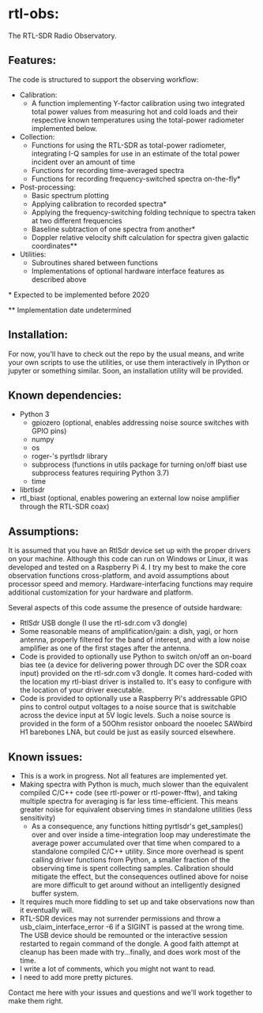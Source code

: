 # rtl-obs:
The RTL-SDR Radio Observatory.

## Features:
The code is structured to support the observing workflow:
- Calibration:
  - A function implementing Y-factor calibration using two integrated total power values from measuring hot and cold loads and their respective known temperatures using the total-power radiometer implemented below.
- Collection:
  - Functions for using the RTL-SDR as total-power radiometer, integrating I-Q samples for use in an estimate of the total power incident over an amount of time
  - Functions for recording time-averaged spectra
  - Functions for recording frequency-switched spectra on-the-fly*
- Post-processing:
  - Basic spectrum plotting
  - Applying calibration to recorded spectra*
  - Applying the frequency-switching folding technique to spectra taken at two different frequencies
  - Baseline subtraction of one spectra from another*
  - Doppler relative velocity shift calculation for spectra given galactic coordinates**
- Utilities:
  - Subroutines shared between functions
  - Implementations of optional hardware interface features as described above

\* Expected to be implemented before 2020

\*\* Implementation date undetermined

## Installation:
For now, you'll have to check out the repo by the usual means, and write your own scripts to use the utilities, or use them interactively in IPython or jupyter or something similar. Soon, an installation utility will be provided.

## Known dependencies:
- Python 3
  - gpiozero (optional, enables addressing noise source switches with GPIO pins)
  - numpy
  - os
  - roger-'s pyrtlsdr library
  - subprocess (functions in utils package for turning on/off biast use subprocess features requiring Python 3.7)
  - time
- librtlsdr
- rtl_biast (optional, enables powering an external low noise amplifier through the RTL-SDR coax)

## Assumptions:
It is assumed that you have an RtlSdr device set up with the proper drivers on your machine. Although this code can run on Windows or Linux, it was developed and tested on a Raspberry Pi 4. I try my best to make the core observation functions cross-platform, and avoid assumptions about processor speed and memory. Hardware-interfacing functions may require additional customization for your hardware and platform.

Several aspects of this code assume the presence of outside hardware:
- RtlSdr USB dongle (I use the rtl-sdr.com v3 dongle)
- Some reasonable means of amplification/gain: a dish, yagi, or horn antenna, properly filtered for the band of interest, and with a low noise amplifier as one of the first stages after the antenna.
- Code is provided to optionally use Python to switch on/off an on-board bias tee (a device for delivering power through DC over the SDR coax input) provided on the rtl-sdr.com v3 dongle. It comes hard-coded with the location my rtl-biast driver is installed to. It's easy to configure with the location of your driver executable.
- Code is provided to optionally use a Raspberry Pi's addressable GPIO pins to control output voltages to a noise source that is switchable across the device input at 5V logic levels. Such a noise source is provided in the form of a 50Ohm resistor onboard the nooelec SAWbird H1 barebones LNA, but could be just as easily sourced elsewhere.

## Known issues:
- This is a work in progress. Not all features are implemented yet.
- Making spectra with Python is much, much slower than the equivalent compiled C/C++ code (see rtl-power or rtl-power-fftw), and taking multiple spectra for averaging is far less time-efficient. This means greater noise for equivalent observing times in standalone utilities (less sensitivity)
  - As a consequence, any functions hitting pyrtlsdr's get_samples() over and over inside a time-integration loop may underestimate the average power accumulated over that time when compared to a standalone compiled C/C++ utility. Since more overhead is spent calling driver functions from Python, a smaller fraction of the observing time is spent collecting samples. Calibration should mitigate the effect, but the consequences outlined above for noise are more difficult to get around without an intelligently designed buffer system.
- It requires much more fiddling to set up and take observations now than it eventually will. 
- RTL-SDR devices may not surrender permissions and throw a usb_claim_interface_error -6 if a SIGINT is passed at the wrong time. The USB device should be remounted or the interactive session restarted to regain command of the dongle. A good faith attempt at cleanup has been made with try...finally, and does work most of the time.
- I write a lot of comments, which you might not want to read.
- I need to add more pretty pictures.

Contact me here with your issues and questions and we'll work together to make them right. 

